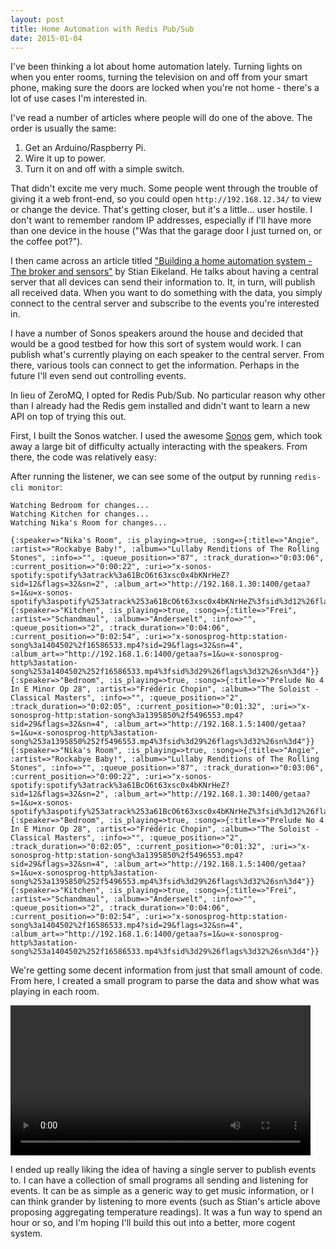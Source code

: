 ```yaml
---
layout: post
title: Home Automation with Redis Pub/Sub
date: 2015-01-04
---
```


I've been thinking a lot about home automation lately. Turning lights on when you enter rooms, turning the television on and off from your smart phone, making sure the doors are locked when you're not home - there's a lot of use cases I'm interested in.

I've read a number of articles where people will do one of the above. The order is usually the same:

1. Get an Arduino/Raspberry Pi.
2. Wire it up to power.
3. Turn it on and off with a simple switch.

That didn't excite me very much. Some people went through the trouble of giving it a web front-end, so you could open `http://192.168.12.34/` to view or change the device. That's getting closer, but it's a little... user hostile. I don't want to remember random IP addresses, especially if I'll have more than one device in the house ("Was that the garage door I just turned on, or the coffee pot?").

I then came across an article titled ["Building a home automation system - The broker and sensors"][home_automation] by Stian Eikeland. He talks about having a central server that all devices can send their information to. It, in turn, will publish all received data. When you want to do something with the data, you simply connect to the central server and subscribe to the events you're interested in.

I have a number of Sonos speakers around the house and decided that would be a good testbed for how this sort of system would work. I can publish what's currently playing on each speaker to the central server. From there, various tools can connect to get the information. Perhaps in the future I'll even send out controlling events.

In lieu of ZeroMQ, I opted for Redis Pub/Sub. No particular reason why other than I already had the Redis gem installed and didn't want to learn a new API on top of trying this out.

First, I built the Sonos watcher. I used the awesome [Sonos][sonos] gem, which took away a large bit of difficulty actually interacting with the speakers. From there, the code was relatively easy:

<script src="https://gist.github.com/McPolemic/b7bf0a227736fad45613.js"></script>

After running the listener, we can see some of the output by running `redis-cli monitor`:

```
Watching Bedroom for changes...
Watching Kitchen for changes...
Watching Nika's Room for changes...

{:speaker=>"Nika's Room", :is_playing=>true, :song=>{:title=>"Angie", :artist=>"Rockabye Baby!", :album=>"Lullaby Renditions of The Rolling Stones", :info=>"", :queue_position=>"87", :track_duration=>"0:03:06", :current_position=>"0:00:22", :uri=>"x-sonos-spotify:spotify%3atrack%3a61BcO6t63xsc0x4bKNrHeZ?sid=12&flags=32&sn=2", :album_art=>"http://192.168.1.30:1400/getaa?s=1&u=x-sonos-spotify%3aspotify%253atrack%253a61BcO6t63xsc0x4bKNrHeZ%3fsid%3d12%26flags%3d32%26sn%3d2"}}
{:speaker=>"Kitchen", :is_playing=>true, :song=>{:title=>"Frei", :artist=>"Schandmaul", :album=>"Anderswelt", :info=>"", :queue_position=>"2", :track_duration=>"0:04:06", :current_position=>"0:02:54", :uri=>"x-sonosprog-http:station-song%3a1404502%2f16586533.mp4?sid=29&flags=32&sn=4", :album_art=>"http://192.168.1.6:1400/getaa?s=1&u=x-sonosprog-http%3astation-song%253a1404502%252f16586533.mp4%3fsid%3d29%26flags%3d32%26sn%3d4"}}
{:speaker=>"Bedroom", :is_playing=>true, :song=>{:title=>"Prelude No 4 In E Minor Op 28", :artist=>"Frédéric Chopin", :album=>"The Soloist - Classical Masters", :info=>"", :queue_position=>"2", :track_duration=>"0:02:05", :current_position=>"0:01:32", :uri=>"x-sonosprog-http:station-song%3a1395850%2f5496553.mp4?sid=29&flags=32&sn=4", :album_art=>"http://192.168.1.5:1400/getaa?s=1&u=x-sonosprog-http%3astation-song%253a1395850%252f5496553.mp4%3fsid%3d29%26flags%3d32%26sn%3d4"}}
{:speaker=>"Nika's Room", :is_playing=>true, :song=>{:title=>"Angie", :artist=>"Rockabye Baby!", :album=>"Lullaby Renditions of The Rolling Stones", :info=>"", :queue_position=>"87", :track_duration=>"0:03:06", :current_position=>"0:00:22", :uri=>"x-sonos-spotify:spotify%3atrack%3a61BcO6t63xsc0x4bKNrHeZ?sid=12&flags=32&sn=2", :album_art=>"http://192.168.1.30:1400/getaa?s=1&u=x-sonos-spotify%3aspotify%253atrack%253a61BcO6t63xsc0x4bKNrHeZ%3fsid%3d12%26flags%3d32%26sn%3d2"}}
{:speaker=>"Bedroom", :is_playing=>true, :song=>{:title=>"Prelude No 4 In E Minor Op 28", :artist=>"Frédéric Chopin", :album=>"The Soloist - Classical Masters", :info=>"", :queue_position=>"2", :track_duration=>"0:02:05", :current_position=>"0:01:32", :uri=>"x-sonosprog-http:station-song%3a1395850%2f5496553.mp4?sid=29&flags=32&sn=4", :album_art=>"http://192.168.1.5:1400/getaa?s=1&u=x-sonosprog-http%3astation-song%253a1395850%252f5496553.mp4%3fsid%3d29%26flags%3d32%26sn%3d4"}}
{:speaker=>"Kitchen", :is_playing=>true, :song=>{:title=>"Frei", :artist=>"Schandmaul", :album=>"Anderswelt", :info=>"", :queue_position=>"2", :track_duration=>"0:04:06", :current_position=>"0:02:54", :uri=>"x-sonosprog-http:station-song%3a1404502%2f16586533.mp4?sid=29&flags=32&sn=4", :album_art=>"http://192.168.1.6:1400/getaa?s=1&u=x-sonosprog-http%3astation-song%253a1404502%252f16586533.mp4%3fsid%3d29%26flags%3d32%26sn%3d4"}}
```

We're getting some decent information from just that small amount of code. From here, I created a small program to parse the data and show what was playing in each room. 

<video width=480 autoplay=true src="https://www.dropbox.com/sc/sezzmqvg5hp2wqy/AACaS554VbNDnGNUlCGDcpPsa/0?dl=1"></video>

I ended up really liking the idea of having a single server to publish events to. I can have a collection of small programs all sending and listening for events. It can be as simple as a generic way to get music information, or I can think grander by listening to more events (such as Stian's article above proposing aggregating temperature readings). It was a fun way to spend an hour or so, and I'm hoping I'll build this out into a better, more cogent system.

[home_automation]: http://blog.eikeland.se/2012/09/24/building-a-home-automation-system-the-broker-and-sensors-part-2/
[sonos]: https://github.com/soffes/sonos

